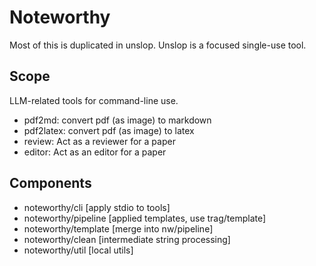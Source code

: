 # Noteworthy

Most of this is duplicated in unslop. Unslop is a focused single-use tool.


## Scope

LLM-related tools for command-line use.

- pdf2md: convert pdf (as image) to markdown
- pdf2latex: convert pdf (as image) to latex
- review: Act as a reviewer for a paper
- editor: Act as an editor for a paper

## Components

- noteworthy/cli        [apply stdio to tools]
- noteworthy/pipeline   [applied templates, use trag/template]
- noteworthy/template   [merge into nw/pipeline]
- noteworthy/clean      [intermediate string processing]
- noteworthy/util       [local utils]

